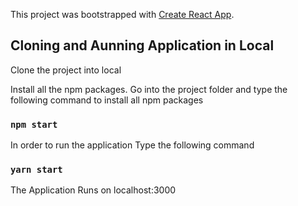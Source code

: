 This project was bootstrapped with [Create React App](https://github.com/facebook/create-react-app).

## Cloning and Aunning Application in Local

Clone the project into local

Install all the npm packages. Go into the project folder and type the following command to install all npm packages

### `npm start`

In order to run the application Type the following command

### `yarn start`

The Application Runs on localhost:3000
